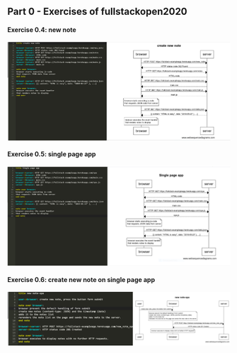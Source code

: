 ## Part 0 - Exercises of fullstackopen2020 
  #### Exercise 0.4: new note 
  ![websequencediagrams-photo-exe0.4](https://github.com/huongnguyen1709/Part-0/blob/master/Images/Exercise-0.4.PNG?raw=true)
  #### Exercise 0.5: single page app
  ![websequencediagrams-photo-exe0.5](https://github.com/huongnguyen1709/Part-0/blob/master/Images/Exercise-0.5.PNG?raw=true)
   #### Exercise 0.6: create new note on single page app
  ![websequencediagrams-photo-exe0.6](https://github.com/huongnguyen1709/Part-0/blob/master/Images/Exercise-0.6.PNG?raw=true)
